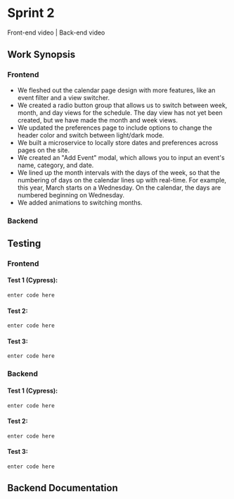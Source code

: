 # Sprint 2

Front-end video | Back-end video


## Work Synopsis
### Frontend
 - We fleshed out the calendar page design with more features, like an event filter and a view switcher.
 - We created a radio button group that allows us to switch between week, month, and day views for the schedule. The day view has not yet been created, but we have made the month and week views.
 - We updated the preferences page to include options to change the header color and switch between light/dark mode.
 - We built a microservice to locally store dates and preferences across pages on the site.
 - We created an "Add Event" modal, which allows you to input an event's name, category, and date.
 - We lined up the month intervals with the days of the week, so that the numbering of days on the calendar lines up with real-time. For example, this year, March starts on a Wednesday. On the calendar, the days are numbered beginning on Wednesday.
 - We added animations to switching months.

### Backend

## Testing
### Frontend
#### Test 1 (Cypress):
```
enter code here
```

#### Test 2:
```
enter code here
```

#### Test 3:
```
enter code here
```
### Backend
#### Test 1 (Cypress):
```
enter code here
```

#### Test 2:
```
enter code here
```

#### Test 3:
```
enter code here
```

## Backend Documentation
